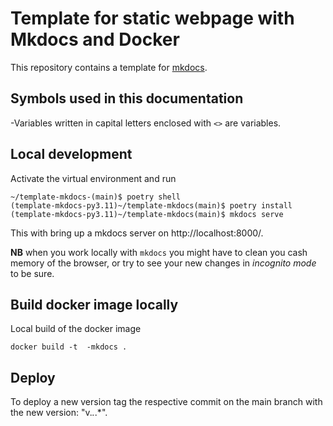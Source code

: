# Template for static webpage with Mkdocs and Docker

This repository contains a template for [mkdocs](https://squidfunk.github.io/mkdocs-material/). 

## Symbols used in this documentation 

-Variables written in capital letters enclosed with `<>` are variables.

## Local development

Activate the virtual environment and run 

    ~/template-mkdocs-(main)$ poetry shell
    (template-mkdocs-py3.11)~/template-mkdocs(main)$ poetry install
    (template-mkdocs-py3.11)~/template-mkdocs(main)$ mkdocs serve 

This with bring up a mkdocs server on http://localhost:8000/. 

**NB** when you work locally with `mkdocs` you might have to clean you cash memory of the browser, or try to see your new changes in *incognito mode* to be sure. 

## Build docker image locally

Local build of the docker image 

    docker build -t  -mkdocs . 

## Deploy

To deploy a new version tag the respective commit on the main branch with the new version: "v.*.*.*".


